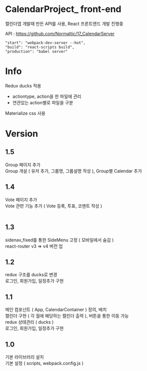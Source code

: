 # CalendarProject_ front-end

캘린더앱 개발때 만든 API를 사용, React 프론트앤드 개발 진행중<br />

API : https://github.com/Normaltic/17_CalendarServer

~~~
"start": "webpack-dev-server --hot",
"build": "react-scripts build",
"production": "babel server"
~~~

# Info
Redux ducks 적용
- actiontype, action을 한 파일에 관리
- 연관있는 action별로 파일을 구분

Materialize css 사용 <br />


# Version

## 1.5
Group 페이지 추가 <br />
Group 개설 ( 유저 추가, 그룹명, 그룹설명 작성 ), Group별 Calendar 추가 <br />

## 1.4
Vote 페이지 추가 <br /> 
Vote 관련 기능 추가 ( Vote 등록, 투표, 코멘트 작성 ) <br /> 

## 1.3
sidenav_fixed를 통한 SideMenu 고정 ( 모바일에서 숨김 ) <br />
react-router v3 => v4 버전 업

## 1.2
redux 구조를 ducks로 변경 <br />
로그인, 회원가입, 일정추가 구현 <br />

## 1.1
메인 컴포넌트 ( App, CalendarContainer ) 정의, 배치 <br />
캘린더 구현 ( 각 월에 해당하는 캘린더 출력 ), 버튼을 통한 이동 가능 <br />
redux 상태관리 ( ducks ) <br />
로그인, 회원가입, 일정추가 구현 <br />

## 1.0
기본 라이브러리 설치 <br />
기본 설정 ( scripts, webpack.config.js )
